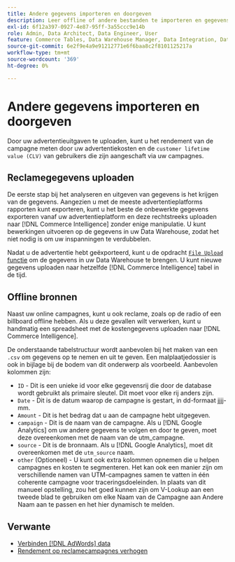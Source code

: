 ```yaml
---
title: Andere gegevens importeren en doorgeven
description: Leer offline of andere bestanden te importeren en gegevens uit te geven in [!DNL Commerce Intelligence].
exl-id: 6f12a397-0927-4e87-95ff-3a55ccc9e14b
role: Admin, Data Architect, Data Engineer, User
feature: Commerce Tables, Data Warehouse Manager, Data Integration, Data Import/Export
source-git-commit: 6e2f9e4a9e91212771e6f6baa8c2f8101125217a
workflow-type: tm+mt
source-wordcount: '369'
ht-degree: 0%

---
```


# Andere gegevens importeren en doorgeven

Door uw advertentieuitgaven te uploaden, kunt u het rendement van de campagne meten door uw advertentiekosten en de `customer lifetime value (CLV)` van gebruikers die zijn aangeschaft via uw campagnes.

## Reclamegegevens uploaden

De eerste stap bij het analyseren en uitgeven van gegevens is het krijgen van de gegevens. Aangezien u met de meeste advertentieplatforms rapporten kunt exporteren, kunt u het beste de onbewerkte gegevens exporteren vanaf uw advertentieplatform en deze rechtstreeks uploaden naar [!DNL Commerce Intelligence] zonder enige manipulatie. U kunt bewerkingen uitvoeren op de gegevens in uw Data Warehouse, zodat het niet nodig is om uw inspanningen te verdubbelen.

Nadat u de advertentie hebt geëxporteerd, kunt u de opdracht [`File Upload` functie](../connecting-data/using-file-uploader.md) om de gegevens in uw Data Warehouse te brengen. U kunt nieuwe gegevens uploaden naar hetzelfde [!DNL Commerce Intelligence] tabel in de tijd.

## Offline bronnen

Naast uw online campagnes, kunt u ook reclame, zoals op de radio of een billboard offline hebben. Als u deze gevallen wilt verwerken, kunt u handmatig een spreadsheet met de kostengegevens uploaden naar [!DNL Commerce Intelligence].

De onderstaande tabelstructuur wordt aanbevolen bij het maken van een `.csv` om gegevens op te nemen en uit te geven. Een malplaatjedossier is ook in bijlage bij de bodem van dit onderwerp als voorbeeld. Aanbevolen kolommen zijn:

* `ID` - Dit is een unieke id voor elke gegevensrij die door de database wordt gebruikt als primaire sleutel. Dit moet voor elke rij anders zijn.
* `Date` - Dit is de datum waarop de campagne is gestart, in dd-formaat jjjj-mm.
* `Amount` - Dit is het bedrag dat u aan de campagne hebt uitgegeven.
* `campaign` - Dit is de naam van de campagne. Als u [!DNL Google Analytics] om uw andere gegevens te volgen en door te geven, moet deze overeenkomen met de naam van de utm\_campagne.
* `source` - Dit is de bronnaam. Als u [!DNL Google Analytics], moet dit overeenkomen met de `utm_source` naam.
* `other` (Optioneel) - U kunt ook extra kolommen opnemen die u helpen campagnes en kosten te segmenteren. Het kan ook een manier zijn om verschillende namen van UTM-campagnes samen te vatten in één coherente campagne voor traceringsdoeleinden. In plaats van dit manueel opstelling, zou het goed kunnen zijn om V-Lookup aan een tweede blad te gebruiken om elke Naam van de Campagne aan Andere Naam aan te passen en het hier dynamisch te melden.

## Verwante

* [Verbinden [!DNL AdWords] data](../integrations/google-adwords.md)
* [Rendement op reclamecampagnes verhogen](../../analysis/roi-ad-camp.md)
